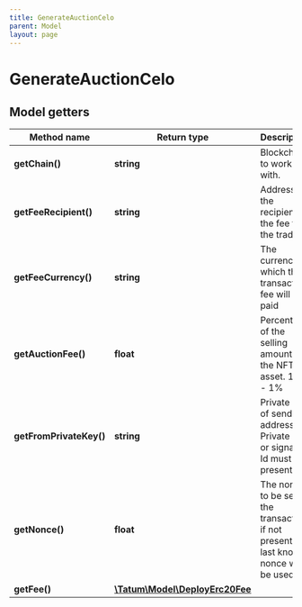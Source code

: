 ```yaml
---
title: GenerateAuctionCelo
parent: Model
layout: page
---
```


# GenerateAuctionCelo

## Model getters

Method name | Return type | Description | Notes
------------ | ------------- | ------------- | -------------
**getChain()** | **string** | Blockchain to work with. | ex.: `CELO`
**getFeeRecipient()** | **string** | Address of the recipient of the fee for the trade. | ex.: `0x687422eEA2cB73B5d3e242bA5456b782919AFc85`
**getFeeCurrency()** | **string** | The currency in which the transaction fee will be paid | ex.: `null`
**getAuctionFee()** | **float** | Percentage of the selling amount of the NFT asset. 100 - 1% | ex.: `150`
**getFromPrivateKey()** | **string** | Private key of sender address. Private key, or signature Id must be present. | ex.: `0x05e150c73f1920ec14caa1e0b6aa09940899678051a78542840c2668ce5080c2`
**getNonce()** | **float** | The nonce to be set to the transaction; if not present, the last known nonce will be used | ex.: `1` [optional]
**getFee()** | [**\Tatum\Model\DeployErc20Fee**](../DeployErc20Fee) |  | ex.: `null` [optional]


